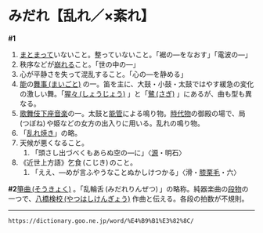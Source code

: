 # みだれ【乱れ／×紊れ】

**\#1**
1.  [まとまって](%E3%81%BE%E3%81%A8%E3%81%BE%E3%82%8B%EF%BC%88%C3%97%E7%BA%8F%E3%81%BE%E3%82%8B%EF%BC%89.md)いないこと。整っていないこと。「裾の―をなおす」「電波の―」
2.  秩序などが[崩れる](くずれる（崩れる）)こと。「世の中の―」
3.  心が平静さを失って混乱すること。「心の―を静める」
4.  [能](https://dictionary.goo.ne.jp/word/%E8%83%BD/#jn-171193)の[舞事 (まいごと)](https://dictionary.goo.ne.jp/word/%E8%88%9E%E4%BA%8B/#jn-206805) の一。笛を主に、大鼓・小鼓・太鼓ではやす緩急の変化の激しい舞。「[猩々 (しょうじょう)](https://dictionary.goo.ne.jp/word/%E7%8C%A9%E7%8C%A9/#jn-108823) 」と「[鷺 (さぎ)](https://dictionary.goo.ne.jp/word/%E9%B7%BA/#jn-86627) 」にあるが、曲も型も異なる。
5.  [歌舞伎](https://dictionary.goo.ne.jp/word/%E6%AD%8C%E8%88%9E%E4%BC%8E/#jn-44130)[下座音楽](https://dictionary.goo.ne.jp/word/%E4%B8%8B%E5%BA%A7%E9%9F%B3%E6%A5%BD/#jn-67668)の一。太鼓と[能管](https://dictionary.goo.ne.jp/word/%E8%83%BD%E7%AE%A1/#jn-171248)による鳴り物。[時代物](https://dictionary.goo.ne.jp/word/%E6%99%82%E4%BB%A3%E7%89%A9/#jn-97421)の御殿の場で、局 (つぼね) や姫などの女方の出入りに用いる。乱れの鳴り物。
6.  「[乱れ焼き](https://dictionary.goo.ne.jp/word/%E4%B9%B1%E3%82%8C%E7%84%BC/#jn-212188)」の略。
7.  天候が悪くなること。    
    1.  「頭さし出づべくもあらぬ空の―に」〈[源](https://dictionary.goo.ne.jp/word/%E6%BA%90%E6%B0%8F%E7%89%A9%E8%AA%9E/#jn-69890)・明石〉
8. 《近世上方語》乞食 (こじき) のこと。    
    1.  「ええ、―めが言ふやうなことぬかしけつかる」〈滑・[膝栗毛](https://dictionary.goo.ne.jp/word/%E6%9D%B1%E6%B5%B7%E9%81%93%E4%B8%AD%E8%86%9D%E6%A0%97%E6%AF%9B/#jn-155179)・六〉
        

**\#2**[箏曲 (そうきょく)](https://dictionary.goo.ne.jp/word/%E7%AE%8F%E6%9B%B2/#jn-128289) 。「乱輪舌 (みだれりんぜつ) 」の略称。純器楽曲の[段物](https://dictionary.goo.ne.jp/word/%E6%AE%B5%E7%89%A9/#jn-140715)の一つで、[八橋検校 (やつはしけんぎょう)](https://dictionary.goo.ne.jp/word/person/%E5%85%AB%E6%A9%8B%E6%A4%9C%E6%A0%A1/#jn-222201) 作曲と伝える。各段の拍数が不規則。

---
`https://dictionary.goo.ne.jp/word/%E4%B9%B1%E3%82%8C/`